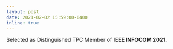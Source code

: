 ```yaml
---
layout: post
date: 2021-02-02 15:59:00-0400
inline: true
---
```


Selected as Distinguished TPC Member of <strong> IEEE INFOCOM 2021.<strong>


